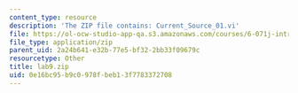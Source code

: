 ```yaml
---
content_type: resource
description: 'The ZIP file contains: Current_Source_01.vi'
file: https://ol-ocw-studio-app-qa.s3.amazonaws.com/courses/6-071j-introduction-to-electronics-signals-and-measurement-spring-2006/0e16bc95b9c0978fbeb13f7783372708_lab9.zip
file_type: application/zip
parent_uid: 2a24b641-e32b-77e5-bf32-2bb33f09679c
resourcetype: Other
title: lab9.zip
uid: 0e16bc95-b9c0-978f-beb1-3f7783372708
---
```

